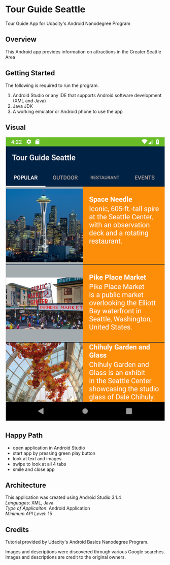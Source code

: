 # Tour Guide Seattle
Tour Guide App for Udacity's Android Nanodegree Program

## Overview
This Android app provides information on attractions in the Greater Seattle Area

## Getting Started
The following is required to run the program.
1. Android Studio or any IDE that supports Android software development (XML and Java)
2. Java JDK
3. A working emulator or Android phone to use the app

## Visual
![tour guide](tour-guide-SS1.png)

## Happy Path
 - open application in Android Studio
 - start app by pressing green play button
 - look at text and images
 - swipe to look at all 4 tabs
 - smile and close app

## Architecture
This application was created using Android Studio 3.1.4 <br />
*Languages*: XML, Java<br />
*Type of Applicaiton*: Android Application <br />
*Minimum API Level*: 15 <br/>

## Credits
Tutorial provided by Udacity's Android Basics Nanodegree Program.

Images and descriptions were discovered through various Google searches. Images and descriptions are credit to the original owners.